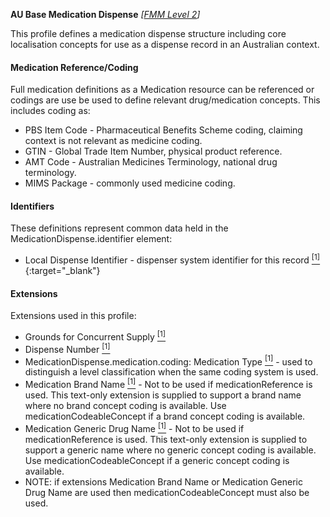 **AU Base Medication Dispense**  *[[FMM Level 2](guidance.html)]*

This profile defines a medication dispense structure including core localisation concepts for use as a dispense record in an Australian context.

#### Medication Reference/Coding
Full medication definitions as a Medication resource can be referenced or codings are use be used to define relevant drug/medication concepts. This includes coding as:
* PBS Item Code - Pharmaceutical Benefits Scheme coding, claiming context is not relevant as medicine coding.
* GTIN - Global Trade Item Number, physical product reference.
* AMT Code - Australian Medicines Terminology, national drug terminology.
* MIMS Package - commonly used medicine coding.


#### Identifiers
These definitions represent common data held in the MedicationDispense.identifier element:
* Local Dispense Identifier - dispenser system identifier for this record [<sup>[1]</sup>](http://ns.electronichealth.net.au/id/hpio-scoped/dispense/1.0/index.html){:target="_blank"}


#### Extensions
Extensions used in this profile:
* Grounds for Concurrent Supply [<sup>[1]</sup>](http://hl7.org.au/fhir/StructureDefinition/grounds-for-concurrent-supply)
* Dispense Number [<sup>[1]</sup>](http://hl7.org.au/fhir/StructureDefinition/dispense-number)
* MedicationDispense.medication.coding: Medication Type [<sup>[1]</sup>](http://hl7.org.au/fhir/StructureDefinition/medication-type) - used to distinguish a level classification when the same coding system is used.
* Medication Brand Name [<sup>[1]</sup>](http://hl7.org.au/fhir/StructureDefinition/medication-brand-name) - Not to be used if medicationReference is used. This text-only extension is supplied to support a brand name where no brand concept coding is available. Use medicationCodeableConcept if a brand concept coding is available. 
* Medication Generic Drug Name [<sup>[1]</sup>](http://hl7.org.au/fhir/StructureDefinition/medication-generic-name) - Not to be used if medicationReference is used. This text-only extension is supplied to support a generic name where no generic concept coding is available. Use medicationCodeableConcept if a generic concept coding is available.
* NOTE: if extensions Medication Brand Name or Medication Generic Drug Name are used then medicationCodeableConcept must also be used. 
